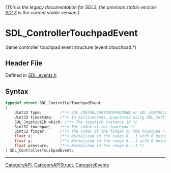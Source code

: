 ###### (This is the legacy documentation for SDL2, the previous stable version; [SDL3](https://wiki.libsdl.org/SDL3/) is the current stable version.)
# SDL_ControllerTouchpadEvent

Game controller touchpad event structure (event.ctouchpad.*)

## Header File

Defined in [SDL_events.h](https://github.com/libsdl-org/SDL/blob/SDL2/include/SDL_events.h)

## Syntax

```c
typedef struct SDL_ControllerTouchpadEvent
{
    Uint32 type;        /**< SDL_CONTROLLERTOUCHPADDOWN or SDL_CONTROLLERTOUCHPADMOTION or SDL_CONTROLLERTOUCHPADUP */
    Uint32 timestamp;   /**< In milliseconds, populated using SDL_GetTicks() */
    SDL_JoystickID which; /**< The joystick instance id */
    Sint32 touchpad;    /**< The index of the touchpad */
    Sint32 finger;      /**< The index of the finger on the touchpad */
    float x;            /**< Normalized in the range 0...1 with 0 being on the left */
    float y;            /**< Normalized in the range 0...1 with 0 being at the top */
    float pressure;     /**< Normalized in the range 0...1 */
} SDL_ControllerTouchpadEvent;
```

----
[CategoryAPI](CategoryAPI), [CategoryAPIStruct](CategoryAPIStruct), [CategoryEvents](CategoryEvents)

